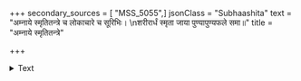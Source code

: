 +++
secondary_sources = [ "MSS_5055",]
jsonClass = "Subhaashita"
text = "अम्नाये स्मृतितन्त्रे च लोकाचारे च सूरिभिः।  \nशरीरार्धं स्मृता जाया पुण्यापुण्यफले समा॥"
title = "अम्नाये स्मृतितन्त्रे"

+++

<details><summary>Text</summary>

अम्नाये स्मृतितन्त्रे च लोकाचारे च सूरिभिः।  
शरीरार्धं स्मृता जाया पुण्यापुण्यफले समा॥
</details>
